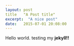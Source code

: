 ```yaml
---
layout: post
title   "A Post title"
excerpt:  "A nice post"
date:   2015-07-01 20:08:00
---
```


Hello world. testing my **jekyll!!**

